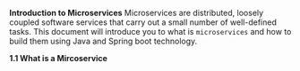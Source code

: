 **Introduction to Microservices**
Microservices are distributed, loosely coupled software services that carry out a small number of well-defined tasks.
This document will introduce you to what is `microservices` and how to build them using Java and Spring boot technology.

**1.1 What is a Mircoservice**


